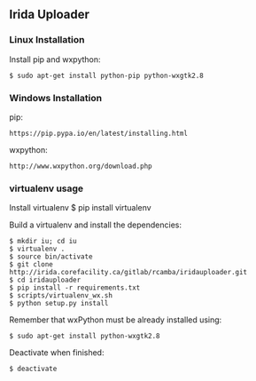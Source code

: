 ## Irida Uploader  


### Linux Installation
Install pip and wxpython:

    $ sudo apt-get install python-pip python-wxgtk2.8

### Windows Installation
pip:

    https://pip.pypa.io/en/latest/installing.html

wxpython:

    http://www.wxpython.org/download.php

### virtualenv usage  

Install virtualenv
    $ pip install virtualenv

Build a virtualenv and install the dependencies:

    $ mkdir iu; cd iu
    $ virtualenv .
    $ source bin/activate
    $ git clone http://irida.corefacility.ca/gitlab/rcamba/iridauploader.git
    $ cd iridauploader
    $ pip install -r requirements.txt
    $ scripts/virtualenv_wx.sh
    $ python setup.py install

Remember that wxPython must be already installed using:

    $ sudo apt-get install python-wxgtk2.8

Deactivate when finished:

    $ deactivate
